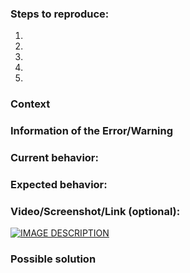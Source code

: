 <!--- Please, before any issue, check if this is happening on your branch or in the master with runbot -->

### Steps to reproduce:
<!--- Provide a link to a live example, or an unambiguous set of steps to reproduce this bug. Include code to reproduce, if relevant -->
1.
2.
3.
4.
5.

### Context
<!--- How has this issue affected you? What are you trying to accomplish? -->
<!--- Providing context helps us come up with a solution that is most useful in the real world -->

### Information of the Error/Warning

### Current behavior:

### Expected behavior:
<!--Full explanation of the expected behavior, with this is what we are going to generate the discussion. -->

### Video/Screenshot/Link (optional):

[![IMAGE DESCRIPTION](http://img.youtube.com/vi/YourVideoURL/maxresdefault.jpg)](https://youtu.be/YourVideoURL "Video description")


### Possible solution
<!--- Not obligatory, but suggest a fix/reason for the bug,  or ideas how to implement the addition or change --->
